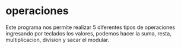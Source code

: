 # operaciones
Este programa nos permite realizar 5 diferentes tipos de operaciones ingresando por teclados los valores, podemos hacer la suma, resta, multiplicacion, division y sacar el modular.
